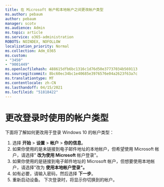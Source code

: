 ```yaml
---
title: 在 Microsoft 帐户和本地帐户之间更改帐户类型
ms.author: pebaum
author: pebaum
manager: scotv
ms.audience: Admin
ms.topic: article
ms.service: o365-administration
ROBOTS: NOINDEX, NOFOLLOW
localization_priority: Normal
ms.collection: Adm_O365
ms.custom:
- "3450"
- "9001449"
ms.openlocfilehash: 488615dfb6bc1316c1d76d50e37737034b569113
ms.sourcegitcommit: 8bc60ec34bc1e40685e3976576e04a2623f63a7c
ms.translationtype: MT
ms.contentlocale: zh-CN
ms.lasthandoff: 04/15/2021
ms.locfileid: "51818422"
---
```

# <a name="change-the-account-type-that-you-sign-in-with"></a>更改登录时使用的帐户类型

下面将了解如何更改用于登录 Windows 10 的帐户类型：

1. 选择 **开始**  >  **设置**  >  **帐户**  >  **你的信息**。
2. 如果你使用的是未链接到电子邮件地址的本地帐户，但希望使用 Microsoft 帐户，请选择" **改为使用 Microsoft** 帐户登录"。
3. 如果你使用的是链接到电子邮件地址的 Microsoft 帐户，但想要使用本地帐户，请选择"改为 **使用本地帐户登录"。**
4. 如有必要，请输入密码，然后选择 **下一步**。
5. 重新启动设备。 下次登录时，将显示你切换到的帐户。